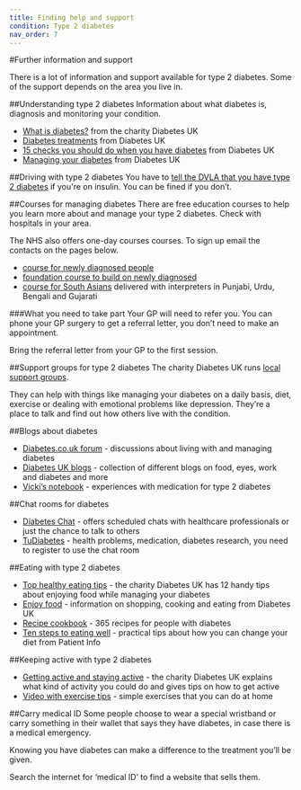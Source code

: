 ```yaml
---
title: Finding help and support
condition: Type 2 diabetes
nav_order: 7
---
```


#Further information and support

There is a lot of information and support available for type 2 diabetes. Some of the support depends on the area you live in.

##Understanding type 2 diabetes
Information about what diabetes is, diagnosis and monitoring your condition.

- [What is diabetes?](https://www.diabetes.org.uk/Guide-to-diabetes/What-is-diabetes/) from the charity Diabetes UK
- [Diabetes treatments](https://www.diabetes.org.uk/Guide-to-diabetes/What-is-diabetes/Diabetes-treatments/) from Diabetes UK
- [15 checks you should do when you have diabetes](https://www.diabetes.org.uk/Guide-to-diabetes/Monitoring/15-healthcare-essentials/) from Diabetes UK
- [Managing your diabetes](https://www.diabetes.org.uk/Guide-to-diabetes/Managing-your-diabetes/) from Diabetes UK

##Driving with type 2 diabetes
You have to [tell the DVLA that you have type 2 diabetes](https://www.gov.uk/diabetes-driving) if you're on insulin.  You can be fined if you don’t.

##Courses for managing diabetes
There are free education courses to help you learn more about and manage your type 2 diabetes. Check with hospitals in your area.

The NHS also offers one-day courses courses. To sign up email the contacts on the pages below.

- [course for newly diagnosed people ](http://www.desmond-project.org.uk/newlydiagnosedandfoundationmodules-278.html)
- [foundation course to build on newly diagnosed](http://www.desmond-project.org.uk/newlydiagnosedandfoundationmodules-278.html)
- [course for South Asians](http://www.desmond-project.org.uk/newlydiagnosedandfoundationmodules-278.html) delivered with interpreters in Punjabi, Urdu, Bengali and Gujarati

###What you need to take part
Your GP will need to refer you. You can phone your GP surgery to get a referral letter, you don’t need to make an appointment.

Bring the referral letter from your GP to the first session.

##Support groups for type 2 diabetes
The charity Diabetes UK runs [local support groups](https://www.diabetes.org.uk/How_we_help/Local_support_groups/).

They can help with things like managing your diabetes on a daily basis, diet, exercise or dealing with emotional problems like depression. They’re a place to talk and find out how others live with the condition.

##Blogs about diabetes

- [Diabetes.co.uk forum](http://www.diabetes.co.uk/forum/) - discussions about living with and managing diabetes
- [Diabetes UK blogs](http://blogs.diabetes.org.uk/) - collection of different blogs on food, eyes, work and diabetes and more
- [Vicki’s notebook](http://vickisnotebook.blogspot.co.uk/) - experiences with medication for type 2 diabetes

##Chat rooms for diabetes

- [Diabetes Chat](http://www.diabetes.co.uk/diabetes-chat/) - offers scheduled chats with healthcare professionals or just the chance to talk to others
- [TuDiabetes](http://www.tudiabetes.org/) - health problems, medication, diabetes research, you need to register to use the chat room

##Eating with type 2 diabetes

- [Top healthy eating tips](https://www.diabetes.org.uk/Guide-to-diabetes/Managing-your-diabetes/Healthy-eating/Top-tips/) - the charity Diabetes UK has 12 handy tips about enjoying food while managing your diabetes
- [Enjoy food](https://www.diabetes.org.uk/Guide-to-diabetes/Enjoy-food/) - information on shopping, cooking and eating from Diabetes UK
- [Recipe cookbook](http://www.diabetes.co.uk/diet-for-type2-diabetes.html) - 365 recipes for people with diabetes
- [Ten steps to eating well](http://patient.info/health/type-2-diabetes-healthy-eating-sheet) - practical tips about how you can change your diet from Patient Info

##Keeping active with type 2 diabetes

- [Getting active and staying active](https://www.diabetes.org.uk/Guide-to-diabetes/Managing-your-diabetes/Exercise/) - the charity Diabetes UK explains what kind of activity you could do and gives tips on how to get active
- [Video with exercise tips](http://www.nhs.uk/video/Pages/keep-active-150-minutes-exercise.aspx) - simple exercises that you can do at home

##Carry medical ID
Some people choose to wear a special wristband or carry something in their wallet that says they have diabetes, in case there is a medical emergency.

Knowing you have diabetes can make a difference to the treatment you’ll be given.

Search the internet for ‘medical ID’ to find a website that sells them.
